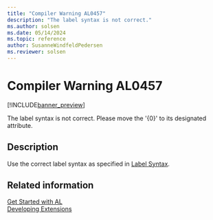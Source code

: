 ```yaml
---
title: "Compiler Warning AL0457"
description: "The label syntax is not correct."
ms.author: solsen
ms.date: 05/14/2024
ms.topic: reference
author: SusanneWindfeldPedersen
ms.reviewer: solsen
---
```

[//]: # (START>DO_NOT_EDIT)
[//]: # (IMPORTANT:Do not edit any of the content between here and the END>DO_NOT_EDIT.)
[//]: # (Any modifications should be made in the .xml files in the ModernDev repo.)
# Compiler Warning AL0457

[!INCLUDE[banner_preview](../includes/banner_preview.md)]

The label syntax is not correct. Please move the '{0}' to its designated attribute.


## Description
Use the correct label syntax as specified in [Label Syntax](../devenv-using-labels.md#label-syntax).  

[//]: # (IMPORTANT: END>DO_NOT_EDIT)
## Related information  
[Get Started with AL](../devenv-get-started.md)  
[Developing Extensions](../devenv-dev-overview.md)  